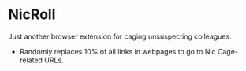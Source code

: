 # NicRoll

Just another browser extension for caging unsuspecting colleagues.

 - Randomly replaces 10% of all links in webpages to go to Nic Cage-related URLs.
